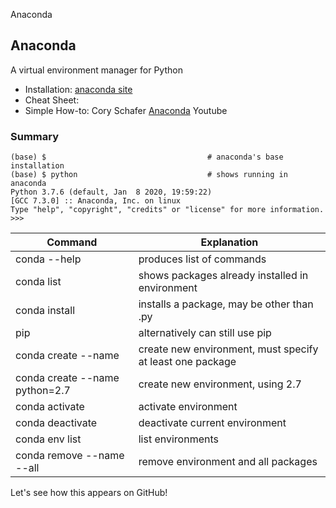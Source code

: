 Anaconda

## Anaconda

A virtual environment manager for Python

* Installation: [anaconda site]()
* Cheat Sheet: 
* Simple How-to: Cory Schafer [Anaconda]() Youtube 

### Summary

```
(base) $									# anaconda's base installation
(base) $ python								# shows running in anaconda
Python 3.7.6 (default, Jan  8 2020, 19:59:22) 
[GCC 7.3.0] :: Anaconda, Inc. on linux
Type "help", "copyright", "credits" or "license" for more information.
>>> 

```

|Command               | Explanation                                     |
|----------------------|-------------------------------------------------|
| conda --help         | produces list of commands |
| conda list           | shows packages already installed in environment |
| conda install <package>  | installs a package, may be other than .py |
| pip                  | alternatively can still use pip |
| conda create --name <envN> <at-least-one-package> | create new environment, must specify at least one package |
| conda create --name <envN> python=2.7 | create new environment, using 2.7 |
| conda activate <envN>  | activate environment <envN> |
| conda deactivate | deactivate current environment |
| conda env list | list environments |
| conda remove --name <envN> --all | remove environment <envN> and all packages |

Let's see how this appears on GitHub!



